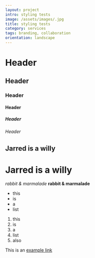 ```yaml
---
layout: project
intro: styling tests
image: /assets/images/.jpg
title: styling tests
category: services
tags: branding, collaboration
orientation: landscape
---
```


# Header
## Header
### Header
#### Header
##### Header
###### Header

Jarred is a willy
-----------------

Jarred is a willy 
=================

*rabbit & marmalade*
**rabbit & marmalade**

+ this
+ is
+ a
+ list

1. this 
2. is
3. a 
4. list
5. also

This is an [example link](http://nba.com/)


